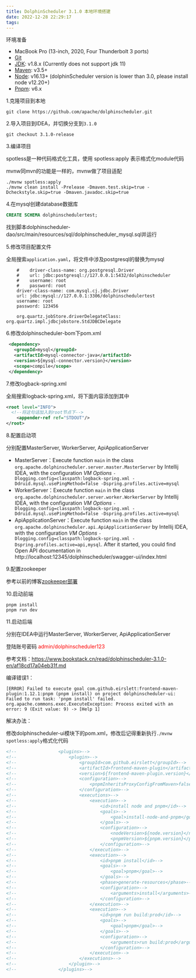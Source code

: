 ```yaml
---
title: DolphinScheduler 3.1.0 本地环境搭建
date: 2022-12-28 22:29:17
tags:
---
```




环境准备

- MacBook Pro (13-inch, 2020, Four Thunderbolt 3 ports)
- [Git](https://git-scm.com/downloads)
- [JDK](https://www.oracle.com/technetwork/java/javase/downloads/index.html): v1.8.x (Currently does not support jdk 11)
- [Maven](http://maven.apache.org/download.cgi): v3.5+
- [Node](https://nodejs.org/en/download): v16.13+ (dolphinScheduler version is lower than 3.0, please install node v12.20+)
- [Pnpm](https://pnpm.io/installation): v6.x



1.克隆项目到本地

```shell
git clone https://github.com/apache/dolphinscheduler.git
```

2.导入项目到IDEA，并切换分支到``3.1.0``

```shell
git checkout 3.1.0-release
```

3.编译项目

spotless是一种代码格式化工具，使用 spotless:apply 表示格式化module代码

mvnw同mvn的功能是一样的，mvnw做了项目适配

```shell
./mvnw spotless:apply 
./mvnw clean install -Prelease -Dmaven.test.skip=true -Dcheckstyle.skip=true -Dmaven.javadoc.skip=true
```

4.在mysql创建database数据库

```sql
CREATE SCHEMA dolphinschedulertest;
```

找到脚本dolphinscheduler-dao/src/main/resources/sql/dolphinscheduler_mysql.sql并运行

5.修改项目配置文件

全局搜索``application.yaml``，将文件中涉及postgresql的替换为mysql

```shell
    #    driver-class-name: org.postgresql.Driver
    #    url: jdbc:postgresql://127.0.0.1:5432/dolphinscheduler
    #    username: root
    #    password: root
    driver-class-name: com.mysql.cj.jdbc.Driver
    url: jdbc:mysql://127.0.0.1:3306/dolphinschedulertest
    username: root
    password: 123456
    
    org.quartz.jobStore.driverDelegateClass: org.quartz.impl.jdbcjobstore.StdJDBCDelegate
```

6.修改dolphinscheduler-bom下pom.xml

```xml
 <dependency>
   <groupId>mysql</groupId>
   <artifactId>mysql-connector-java</artifactId>
   <version>${mysql-connector.version}</version>
   <scope>compile</scope>
 </dependency>
```

7.修改logback-spring.xml

全局搜索logback-spring.xml，将下面内容添加到其中

```xml
<root level="INFO">
  <!--将这句话加入到root节点下-->
	<appender-ref ref="STDOUT"/> 
</root>
```

8.配置启动项

分别配置MasterServer, WorkerServer, ApiApplicationServer

- MasterServer：Execute function `main` in the class `org.apache.dolphinscheduler.server.master.MasterServer` by Intellij IDEA, with the configuration *VM Options* `-Dlogging.config=classpath:logback-spring.xml -Ddruid.mysql.usePingMethod=false -Dspring.profiles.active=mysql`
- WorkerServer：Execute function `main` in the class `org.apache.dolphinscheduler.server.worker.WorkerServer` by Intellij IDEA, with the configuration *VM Options* `-Dlogging.config=classpath:logback-spring.xml -Ddruid.mysql.usePingMethod=false -Dspring.profiles.active=mysql`
- ApiApplicationServer：Execute function `main` in the class `org.apache.dolphinscheduler.api.ApiApplicationServer` by Intellij IDEA, with the configuration *VM Options* `-Dlogging.config=classpath:logback-spring.xml -Dspring.profiles.active=api,mysql`. After it started, you could find Open API documentation in http://localhost:12345/dolphinscheduler/swagger-ui/index.html

9.配置zookeeper

参考以前的博客[zookeeper部署](https://blog.hoey.tk/2018/04/15/2018-04-15-hadoop-zookeeper%E9%9B%86%E7%BE%A4%E6%90%AD%E5%BB%BA%E5%8F%8A%E5%85%B6%E4%BD%BF%E7%94%A8/)

10.启动前端

```shell
pnpm install
pnpm run dev
```

11.启动后端

分别在IDEA中运行MasterServer, WorkerServer, ApiApplicationServer



登陆账号密码 <font color="red">admin/dolphinscheduler123</font>

参考文档：https://www.bookstack.cn/read/dolphinscheduler-3.1.0-en/af18cd17a04eb31f.md



编译错误1：

```shell
[ERROR] Failed to execute goal com.github.eirslett:frontend-maven-plugin:1.12.1:pnpm (pnpm install) on project dolphinscheduler-ui: Failed to run task: 'pnpm install' failed. org.apache.commons.exec.ExecuteException: Process exited with an error: 9 (Exit value: 9) -> [Help 1]
```

解决办法：

修改dolphinscheduler-ui模块下的pom.xml，修改后记得重新执行``./mvnw spotless:apply``格式化代码

```xml
<!--                <plugins>-->
<!--                    <plugin>-->
<!--                        <groupId>com.github.eirslett</groupId>-->
<!--                        <artifactId>frontend-maven-plugin</artifactId>-->
<!--                        <version>${frontend-maven-plugin.version}</version>-->
<!--                        <configuration>-->
<!--                            <pnpmInheritsProxyConfigFromMaven>false</pnpmInheritsProxyConfigFromMaven>-->
<!--                        </configuration>-->
<!--                        <executions>-->
<!--                            <execution>-->
<!--                                <id>install node and pnpm</id>-->
<!--                                <goals>-->
<!--                                    <goal>install-node-and-pnpm</goal>-->
<!--                                </goals>-->
<!--                                <configuration>-->
<!--                                    <nodeVersion>${node.version}</nodeVersion>-->
<!--                                    <pnpmVersion>${pnpm.version}</pnpmVersion>-->
<!--                                </configuration>-->
<!--                            </execution>-->
<!--                            <execution>-->
<!--                                <id>pnpm install</id>-->
<!--                                <goals>-->
<!--                                    <goal>pnpm</goal>-->
<!--                                </goals>-->
<!--                                <phase>generate-resources</phase>-->
<!--                                <configuration>-->
<!--                                    <arguments>install</arguments>-->
<!--                                </configuration>-->
<!--                            </execution>-->
<!--                            <execution>-->
<!--                                <id>pnpm run build:prod</id>-->
<!--                                <goals>-->
<!--                                    <goal>pnpm</goal>-->
<!--                                </goals>-->
<!--                                <configuration>-->
<!--                                    <arguments>run build:prod</arguments>-->
<!--                                </configuration>-->
<!--                            </execution>-->
<!--                        </executions>-->
<!--                    </plugin>-->
<!--                </plugins>-->

```

